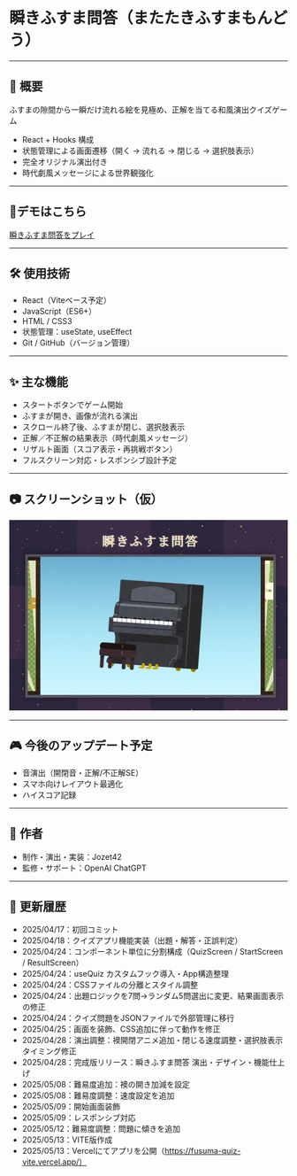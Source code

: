 # 瞬きふすま問答（またたきふすまもんどう）

---

## 🎯 概要

ふすまの隙間から一瞬だけ流れる絵を見極め、正解を当てる和風演出クイズゲーム

- React + Hooks 構成
- 状態管理による画面遷移（開く → 流れる → 閉じる → 選択肢表示）
- 完全オリジナル演出付き
- 時代劇風メッセージによる世界観強化

---

## 🔗デモはこちら

 [瞬きふすま問答をプレイ](https://fusuma-quiz-vite.vercel.app/)

---

## 🛠 使用技術

- React（Viteベース予定）
- JavaScript（ES6+）
- HTML / CSS3
- 状態管理：useState, useEffect
- Git / GitHub（バージョン管理）

---

## ✨ 主な機能

- スタートボタンでゲーム開始
- ふすまが開き、画像が流れる演出
- スクロール終了後、ふすまが閉じ、選択肢表示
- 正解／不正解の結果表示（時代劇風メッセージ）
- リザルト画面（スコア表示・再挑戦ボタン）
- フルスクリーン対応・レスポンシブ設計予定

---

## 📷 スクリーンショット（仮）

![ゲーム画面](./public/SS_Fv.png)

---

## 🎮 今後のアップデート予定

- 音演出（開閉音・正解/不正解SE）
- スマホ向けレイアウト最適化
- ハイスコア記録

---

## 🐲 作者

- 制作・演出・実装：Jozet42
- 監修・サポート：OpenAI ChatGPT

---


## 📝 更新履歴

- 2025/04/17：初回コミット
- 2025/04/18：クイズアプリ機能実装（出題・解答・正誤判定）
- 2025/04/24：コンポーネント単位に分割構成（QuizScreen / StartScreen / ResultScreen）
- 2025/04/24：useQuiz カスタムフック導入・App構造整理
- 2025/04/24：CSSファイルの分離とスタイル調整
- 2025/04/24：出題ロジックを7問→ランダム5問選出に変更、結果画面表示の修正
- 2025/04/24：クイズ問題をJSONファイルで外部管理に移行
- 2025/04/25：画面を装飾、CSS追加に伴って動作を修正
- 2025/04/28：演出調整：襖開閉アニメ追加・閉じる速度調整・選択肢表示タイミング修正
- 2025/04/28：完成版リリース：瞬きふすま問答 演出・デザイン・機能仕上げ
- 2025/05/08：難易度追加：襖の開き加減を設定
- 2025/05/08：難易度調整：速度設定を追加
- 2025/05/09：開始画面装飾
- 2025/05/09：レスポンシブ対応
- 2025/05/12：難易度調整：問題に傾きを追加
- 2025/05/13：VITE版作成
- 2025/05/13：Vercelにてアプリを公開（https://fusuma-quiz-vite.vercel.app/）
